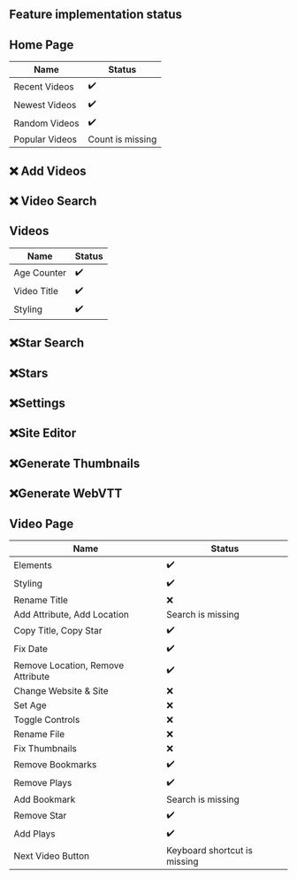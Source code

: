 ## Feature implementation status

## Home Page

| Name           | Status             |
| -------------- | ------------------ |
| Recent Videos  | :heavy_check_mark: |
| Newest Videos  | :heavy_check_mark: |
| Random Videos  | :heavy_check_mark: |
| Popular Videos | Count is missing   |

## :x: Add Videos

## :x: Video Search

## Videos

| Name        | Status             |
| ----------- | ------------------ |
| Age Counter | :heavy_check_mark: |
| Video Title | :heavy_check_mark: |
| Styling     | :heavy_check_mark: |

## :x:Star Search

## :x:Stars

## :x:Settings

## :x:Site Editor

## :x:Generate Thumbnails

## :x:Generate WebVTT

## Video Page

| Name                              | Status                       |
| --------------------------------- | ---------------------------- |
| Elements                          | :heavy_check_mark:           |
| Styling                           | :heavy_check_mark:           |
| Rename Title                      | :x:                          |
| Add Attribute, Add Location       | Search is missing            |
| Copy Title, Copy Star             | :heavy_check_mark:           |
| Fix Date                          | :heavy_check_mark:           |
| Remove Location, Remove Attribute | :heavy_check_mark:           |
| Change Website & Site             | :x:                          |
| Set Age                           | :x:                          |
| Toggle Controls                   | :x:                          |
| Rename File                       | :x:                          |
| Fix Thumbnails                    | :x:                          |
| Remove Bookmarks                  | :heavy_check_mark:           |
| Remove Plays                      | :heavy_check_mark:           |
| Add Bookmark                      | Search is missing            |
| Remove Star                       | :heavy_check_mark:           |
| Add Plays                         | :heavy_check_mark:           |
| Next Video Button                 | Keyboard shortcut is missing |
